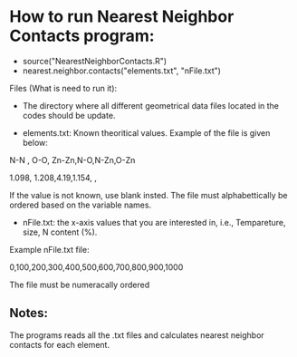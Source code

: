 # How to run Nearest Neighbor Contacts program:

* source("NearestNeighborContacts.R")
* nearest.neighbor.contacts("elements.txt", "nFile.txt")


Files (What is need to run it):

* The directory where all different geometrical data files located in the codes should be update.

* elements.txt: Known theoritical values. Example of the file is given below:

N-N , O-O, Zn-Zn,N-O,N-Zn,O-Zn

1.098, 1.208,4.19,1.154,    ,  

If the value is not known, use blank insted. The file must alphabettically be ordered based on the variable names.

* nFile.txt: the  x-axis values that you are interested in, i.e., Tempareture, size, N content (%).

Example nFile.txt file:

0,100,200,300,400,500,600,700,800,900,1000
 
The file must be numeracally ordered

## Notes:

The programs reads all the .txt files and calculates nearest neighbor contacts for each element.
